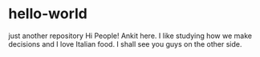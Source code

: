 # hello-world
just another repository 
Hi People!
Ankit here. I like studying how we make decisions and I love Italian food. I shall see you guys on the other side.
